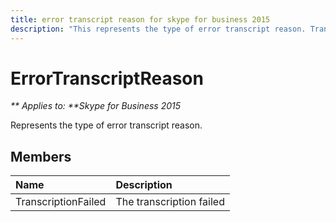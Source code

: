 ```yaml
---
title: error transcript reason for skype for business 2015
description: "This represents the type of error transcript reason. TranscriptionFaild is the name of the property."
---
```

# ErrorTranscriptReason


_** Applies to: **Skype for Business 2015_

Represents the type of error transcript reason.
            
## Members



|**Name**|**Description**|
|:-----|:-----|
|TranscriptionFailed|The transcription failed|
